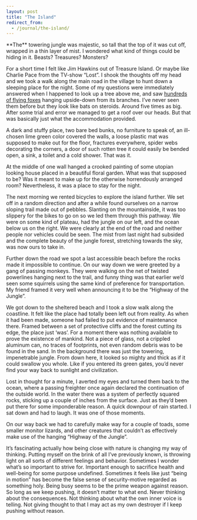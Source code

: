 ```yaml
---
layout: post
title: "The Island"
redirect_from:
  - /journal/the-island/
---
```


<p class="intro" markdown="1">**The** towering jungle was majestic, so tall that the top of it was cut off, wrapped in a thin layer of mist. I wondered what kind of things could be hiding in it. Beasts? Treasures? Monsters?</p>

For a short time I felt like Jim Hawkins out of Treasure Island. Or maybe like Charlie Pace from the TV-show “Lost”. I shook the thoughts off my head and we took a walk along the main road in the village to hunt down a sleeping place for the night. Some of my questions were immediately answered when I happened to look up a tree above me, and saw [hundreds of flying foxes](https://www.google.se/search?q=flying+foxes&es_sm=91&source=lnms&tbm=isch&sa=X&ei=h192U7uNLuGo4gTs-ICIBw&ved=0CAgQ_AUoAQ&biw=1440&bih=802) hanging upside-down from its branches. I’ve never seen them before but they look like bats on steroids. Around five times as big. After some trial and error we managed to get a roof over our heads. But that was basically just what the accommodation provided.

A dark and stuffy place, two bare bed bunks, no furniture to speak of, an ill-chosen lime green color covered the walls, a loose plastic mat was supposed to make out for the floor, fractures everywhere, spider webs decorating the corners, a door of such rotten tree it could easily be bended open, a sink, a toilet and a cold shower. That was it.

At the middle of one wall hanged a crooked painting of some utopian looking house placed in a beautiful floral garden. What was that supposed to be? Was it meant to make up for the otherwise horrendously arranged room? Nevertheless, it was a place to stay for the night.

The next morning we rented bicycles to explore the island further. We set off in a random direction and after a while found ourselves on a narrow sloping trail made out of pebbles. Slanting on the mountainside, it was too slippery for the bikes to go on so we led them through this pathway. We were on some kind of plateau, had the jungle on our left, and the ocean below us on the right. We were clearly at the end of the road and neither people nor vehicles could be seen. The mist from last night had subsided and the complete beauty of the jungle forest, stretching towards the sky, was now ours to take in.

Further down the road we spot a last accessible beach before the rocks made it impossible to continue. On our way down we were greeted by a gang of passing monkeys. They were walking on the net of twisted powerlines hanging next to the trail, and funny thing was that earlier we’d seen some squirrels using the same kind of preference for transportation. My friend framed it very well when announcing it to be the “Highway of the Jungle”.

We got down to the sheltered beach and I took a slow walk along the coastline. It felt like the place had totally been left out from reality. As when it had been made, someone had failed to put evidence of maintenance there. Framed between a set of protective cliffs and the forest cutting its edge, the place just ‘was’. For a moment there was nothing available to prove the existence of mankind. Not a piece of glass, not a crippled aluminum can, no traces of footprints, not even random debris was to be found in the sand. In the background there was just the towering, impenetrable jungle. From down here, it looked so mighty and thick as if it could swallow you whole. Like if you entered its green gates, you’d never find your way back to sunlight and civilization.

Lost in thought for a minute, I averted my eyes and turned them back to the ocean, where a passing freighter once again declared the continuation of the outside world. In the water there was a system of perfectly squared rocks, sticking up a couple of inches from the surface. Just as they’d been put there for some imponderable reason. A quick downpour of rain started. I sat down and had to laugh. It was one of those moments.

On our way back we had to carefully make way for a couple of toads, some smaller monitor lizards, and other creatures that couldn’t as effectively make use of the hanging “Highway of the Jungle”.

It’s fascinating actually how being close with nature is changing my way of thinking. Putting myself on the brink of all I’ve previously known, is throwing light on all sorts of different feelings and behavior. Sometimes I wonder what’s so important to strive for. Important enough to sacrifice health and well-being for some purpose undefined. Sometimes it feels like just “being in motion” has become the false sense of security-motive regarded as something holy. Being busy seems to be the prime weapon against reason. So long as we keep pushing, it doesn’t matter to what end. Never thinking about the consequences. Not thinking about what the own inner voice is telling. Not giving thought to that I may act as my own destroyer if I keep pushing without reason.

